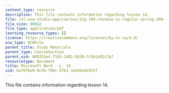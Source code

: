 ```yaml
---
content_type: resource
description: This file contains information regarding lesson 14.
file: /ol-ocw-studio-app/courses/21g-104-chinese-iv-regular-spring-2004/ba76fbe09c59f90c5fb33a246e92d15f_MIT21G_104S04_Oral_14.pdf
file_size: 90842
file_type: application/pdf
learning_resource_types: []
license: https://creativecommons.org/licenses/by-nc-sa/4.0/
ocw_type: OCWFile
parent_title: Study Materials
parent_type: CourseSection
parent_uid: 089253e4-71b5-1481-b530-7c5b1a92c7a7
resourcetype: Document
title: Microsoft Word - L. 14
uid: ba76fbe0-9c59-f90c-5fb3-3a246e92d15f
---
```

This file contains information regarding lesson 14.